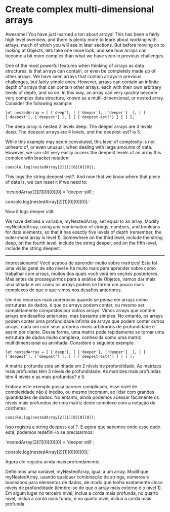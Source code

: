# Create complex multi-dimensional arrays

Awesome! You have just learned a ton about arrays! This has been a fairly high level overview, and there is plenty more to learn about working with arrays, much of which you will see in later sections. But before moving on to looking at Objects, lets take one more look, and see how arrays can become a bit more complex than what we have seen in previous challenges.

One of the most powerful features when thinking of arrays as data structures, is that arrays can contain, or even be completely made up of other arrays. We have seen arrays that contain arrays in previous challenges, but fairly simple ones. However, arrays can contain an infinite depth of arrays that can contain other arrays, each with their own arbitrary levels of depth, and so on. In this way, an array can very quickly become very complex data structure, known as a multi-dimensional, or nested array. Consider the following example:

`let nestedArray = [
  ['deep'],
  [
    ['deeper'], ['deeper'] 
  ],
  [
    [
      ['deepest'], ['deepest']
    ],
    [
      [
        ['deepest-est?']
      ]
    ]
  ]
];`

The deep array is nested 2 levels deep. The deeper arrays are 3 levels deep. The deepest arrays are 4 levels, and the deepest-est? is 5.

While this example may seem convoluted, this level of complexity is not unheard of, or even unusual, when dealing with large amounts of data. However, we can still very easily access the deepest levels of an array this complex with bracket notation:

`console.log(nestedArray[2][1][0][0][0]);`

This logs the string deepest-est?. And now that we know where that piece of data is, we can reset it if we need to:

`nestedArray[2][1][0][0][0] = 'deeper still';

console.log(nestedArray[2][1][0][0][0]);`

Now it logs deeper still.

We have defined a variable, myNestedArray, set equal to an array. Modify myNestedArray, using any combination of strings, numbers, and booleans for data elements, so that it has exactly five levels of depth (remember, the outer-most array is level 1). Somewhere on the third level, include the string deep, on the fourth level, include the string deeper, and on the fifth level, include the string deepest.


---

Impressionante! Você acabou de aprender muito sobre matrizes! Esta foi uma visão geral de alto nível e há muito mais para aprender sobre como trabalhar com arrays, muitos dos quais você verá em seções posteriores. Mas antes de prosseguirmos para a análise de Objetos, vamos dar mais uma olhada e ver como os arrays podem se tornar um pouco mais complexos do que o que vimos nos desafios anteriores.

Um dos recursos mais poderosos quando se pensa em arrays como estruturas de dados, é que os arrays podem conter, ou mesmo ser completamente compostos por outros arrays. Vimos arrays que contêm arrays em desafios anteriores, mas bastante simples. No entanto, os arrays podem conter uma profundidade infinita de arrays que podem conter outros arrays, cada um com seus próprios níveis arbitrários de profundidade e assim por diante. Dessa forma, uma matriz pode rapidamente se tornar uma estrutura de dados muito complexa, conhecida como uma matriz multidimensional ou aninhada. Considere o seguinte exemplo:

`let nestedArray = [
  ['deep'],
  [
    ['deeper'], ['deeper'] 
  ],
  [
    [
      ['deepest'], ['deepest']
    ],
    [
      [
        ['deepest-est?']
      ]
    ]
  ]
];`

A matriz profunda está aninhada em 2 níveis de profundidade. As matrizes mais profundas têm 3 níveis de profundidade. As matrizes mais profundas têm 4 níveis e as mais profundas? é 5.

Embora este exemplo possa parecer complicado, esse nível de complexidade não é inédito, ou mesmo incomum, ao lidar com grandes quantidades de dados. No entanto, ainda podemos acessar facilmente os níveis mais profundos de uma matriz deste complexo com a notação de colchetes:

`console.log(nestedArray[2][1][0][0][0]);`

Isso registra a string deepest-est ?. E agora que sabemos onde esse dado está, podemos redefini-lo se precisarmos:

`nestedArray[2][1][0][0][0] = 'deeper still';

console.log(nestedArray[2][1][0][0][0]);`

Agora ele registra ainda mais profundamente.

Definimos uma variável, myNestedArray, igual a um array. Modifique myNestedArray, usando qualquer combinação de strings, números e booleanos para elementos de dados, de modo que tenha exatamente cinco níveis de profundidade (lembre-se de que o array mais externo é o nível 1). Em algum lugar no terceiro nível, inclua a corda mais profunda, no quarto nível, inclua a corda mais fundo, e no quinto nível, inclua a corda mais profunda. 